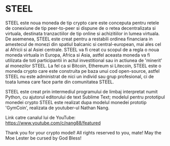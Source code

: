 # STEEL
STEEL este noua moneda de tip crypto care este conceputa pentru retele de conexiune de tip peer-to-peer si dispune de o retea decentralizata si virtuala, destinata tranzactiilor de tip online si achizitiilor in lumea virtuala. De asemenea, STEEL este creat pentru a restabili ordinea financiara in amestecul de monezi din spatiul balcanic si central-european, mai ales cel al Africii si al Asiei centrale.
STEEL va fi creat cu scopul de a regla o noua moneda virtuala in Europa, Africa si Asia, astfel aceasta moneda va fi utilizata de toti participantii in actul investitional sau in actiunea de 'minerit' al monezilor STEEL. La fel ca si Bitcoin, Ethereum si Litecoin, STEEL este o moneda crypto care este construita pe baza unui cod open-source, astfel STEEL nu este administrat de nici un individ sau grup profesional, ci de toata lumea care face parte din comunitatea STEEL.

STEEL este creat prin intermediul programului de limbaj interpretat numit Python, cu ajutorul editorului de text Sublime Text; modelul pentru prototipul monedei crypto STEEL este realizat dupa modelul monedei prototip 'GymCoin', realizata de youtuber-ul Nathan Nang. 

Link catre canalul lui de YouTube: https://www.youtube.com/c/nang88/featured

Thank you for your crypto model! All rights reserved to you, mate! May the Moe Lester be cursed by God Bless!
